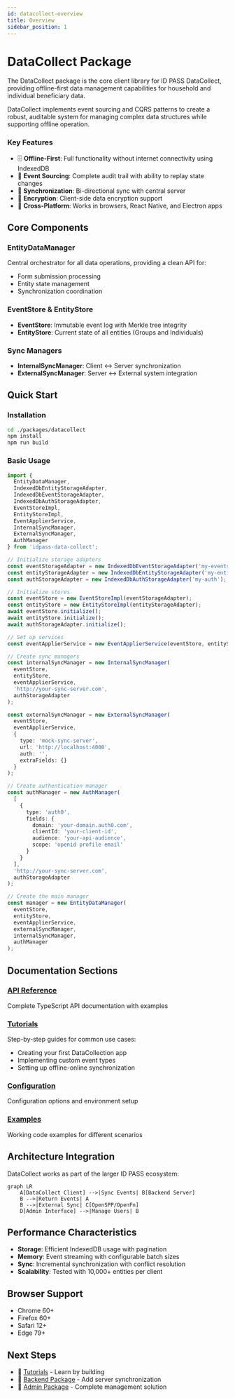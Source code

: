 ```yaml
---
id: datacollect-overview
title: Overview
sidebar_position: 1
---
```


# DataCollect Package

The DataCollect package is the core client library for ID PASS DataCollect, providing offline-first data management capabilities for household and individual beneficiary data.

DataCollect implements event sourcing and CQRS patterns to create a robust, auditable system for managing complex data structures while supporting offline operation.

### Key Features

- 🗄️ **Offline-First**: Full functionality without internet connectivity using IndexedDB
- 📝 **Event Sourcing**: Complete audit trail with ability to replay state changes
- 🔄 **Synchronization**: Bi-directional sync with central server
- 🔐 **Encryption**: Client-side data encryption support
- 📱 **Cross-Platform**: Works in browsers, React Native, and Electron apps

## Core Components

### EntityDataManager
Central orchestrator for all data operations, providing a clean API for:
- Form submission processing
- Entity state management
- Synchronization coordination

### EventStore & EntityStore
- **EventStore**: Immutable event log with Merkle tree integrity
- **EntityStore**: Current state of all entities (Groups and Individuals)

### Sync Managers
- **InternalSyncManager**: Client ↔ Server synchronization
- **ExternalSyncManager**: Server ↔ External system integration

## Quick Start

### Installation

```bash
cd ./packages/datacollect
npm install
npm run build
```

### Basic Usage

```typescript
import {
  EntityDataManager,
  IndexedDbEntityStorageAdapter,
  IndexedDbEventStorageAdapter,
  IndexedDbAuthStorageAdapter,
  EventStoreImpl,
  EntityStoreImpl,
  EventApplierService,
  InternalSyncManager,
  ExternalSyncManager,
  AuthManager
} from 'idpass-data-collect';

// Initialize storage adapters
const eventStorageAdapter = new IndexedDbEventStorageAdapter('my-events');
const entityStorageAdapter = new IndexedDbEntityStorageAdapter('my-entities');
const authStorageAdapter = new IndexedDbAuthStorageAdapter('my-auth');

// Initialize stores
const eventStore = new EventStoreImpl(eventStorageAdapter);
const entityStore = new EntityStoreImpl(entityStorageAdapter);
await eventStore.initialize();
await entityStore.initialize();
await authStorageAdapter.initialize();

// Set up services
const eventApplierService = new EventApplierService(eventStore, entityStore);

// Create sync managers
const internalSyncManager = new InternalSyncManager(
  eventStore,
  entityStore,
  eventApplierService,
  'http://your-sync-server.com',
  authStorageAdapter
);

const externalSyncManager = new ExternalSyncManager(
  eventStore,
  eventApplierService,
  {
    type: 'mock-sync-server',
    url: 'http://localhost:4000',
    auth: '',
    extraFields: {}
  }
);

// Create authentication manager
const authManager = new AuthManager(
  [
    {
      type: 'auth0',
      fields: {
        domain: 'your-domain.auth0.com',
        clientId: 'your-client-id',
        audience: 'your-api-audience',
        scope: 'openid profile email'
      }
    }
  ],
  'http://your-sync-server.com',
  authStorageAdapter
);

// Create the main manager
const manager = new EntityDataManager(
  eventStore,
  entityStore,
  eventApplierService,
  externalSyncManager,
  internalSyncManager,
  authManager
);
```

## Documentation Sections

### [API Reference](/packages/datacollect/api)
Complete TypeScript API documentation with examples

### [Tutorials](../../getting-started/tutorials)
Step-by-step guides for common use cases:
- Creating your first DataCollection app
- Implementing custom event types
- Setting up offline-online synchronization

### [Configuration](../../getting-started/configuration)
Configuration options and environment setup

### [Examples](../../examples/basic-usage/README.md)
Working code examples for different scenarios

## Architecture Integration

DataCollect works as part of the larger ID PASS ecosystem:

```mermaid
graph LR
    A[DataCollect Client] -->|Sync Events| B[Backend Server]
    B -->|Return Events| A
    B -->|External Sync| C[OpenSPP/OpenFn]
    D[Admin Interface] -->|Manage Users| B
```

## Performance Characteristics

- **Storage**: Efficient IndexedDB usage with pagination
- **Memory**: Event streaming with configurable batch sizes
- **Sync**: Incremental synchronization with conflict resolution
- **Scalability**: Tested with 10,000+ entities per client

## Browser Support

- Chrome 60+
- Firefox 60+
- Safari 12+
- Edge 79+

## Next Steps

- 📖 [Tutorials](../../getting-started/tutorials) - Learn by building
- 🚀 [Backend Package](../../packages/backend/) - Add server synchronization
- 👥 [Admin Package](../../packages/admin/) - Complete management solution
